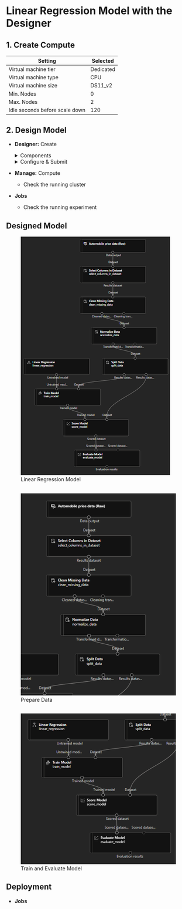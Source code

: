 # Linear Regression Model with the Designer
## 1. Create Compute
Setting | Selected
--- | ---
Virtual machine tier | Dedicated
Virtual machine type | CPU
Virtual machine size | DS11_v2
Min. Nodes | 0
Max. Nodes | 2
Idle seconds before scale down | 120

## 2. Design Model
- **Designer:** Create
  <details>
  <summary>
  Components
  </summary>
  
    - Sample Data
      - Automobile Price Data (Raw)
    - Data Transformations
      - Select Columns in Dataset
        - by name
        - add all
        -  \- normalized losses
      - Clear missing data
        - Column names: bore,stroke,horsepower
        - Cleaning mode: Remove entire row
      - Normalize Data
        - Transformation method: MinMax
        - Column names: symboling,wheel-base,length,height,width,curb-weight,engine-size,bore,stroke,compression-ratio,horsepower,peak-rpm,city-mpg,highway-mpg
      - Split Data
        - Fraction of rows in the first output dataset: 0.7
        - Random seed: 123
    - Model Training
      - Train Model
        - Column names: price
    - Machine Learning Algorithms
      - Linear Regression
    - Model Scoring & Evaluation
      - Score Model
      - Evaluate Model
      
    </details>

  <details>
  <summary>
  Configure & Submit
  </summary>
    
    - Create new: car-price-training
    - Select compute type: Compute Cluster
    - Select Azure ML compute cluster: azml-cluster (created)
  </details>
  
- **Manage:** Compute
  - Check the running cluster

- **Jobs** 
  - Check the running experiment

## Designed Model

<figure>
  <img
  src="../Codigo-Facilito/images/regression-model.png"
  alt="Linear Regression Model">
  <figcaption>Linear Regression Model</figcaption>
</figure>

## 

<figure>
  <img
  src="../Codigo-Facilito/images/prepare-data.png"
  alt="Prepare Data">
  <figcaption>Prepare Data</figcaption>
</figure>

## 

<figure>
  <img
  src="../Codigo-Facilito/images/train-evaluate-model.png"
  alt="train and evaluate model">
  <figcaption>Train and Evaluate Model</figcaption>
</figure>

## Deployment
- **Jobs**

